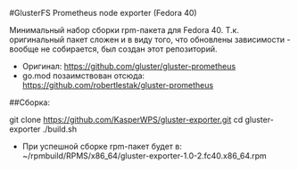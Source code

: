 #GlusterFS Prometheus node exporter (Fedora 40)

Минимальный набор сборки rpm-пакета для Fedora 40. Т.к. оригинальный пакет сложен и в виду того, что обновлены зависимости - вообще не собирается, был создан этот репозиторий.

- Оригинал: https://github.com/gluster/gluster-prometheus
- go.mod позаимствован отсюда: https://github.com/robertlestak/gluster-prometheus

##Сборка:

git clone https://github.com/KasperWPS/gluster-exporter.git
cd gluster-exporter
./build.sh

- При успешной сборке rpm-пакет будет в: ~/rpmbuild/RPMS/x86_64/gluster-exporter-1.0-2.fc40.x86_64.rpm